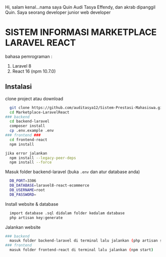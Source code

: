 Hi, salam kenal...nama saya Quin Audi Tasya Effendy, dan akrab dipanggil Quin. Saya seorang developer junior web developer

# SISTEM INFORMASI MARKETPLACE LARAVEL REACT #
bahasa pemrograman :
1. Laravel 8
2. React 16 (npm 10.7.0)


## Instalasi

clone project atau download

```bash
  git clone https://github.com/auditasya12/Sistem-Prestasi-Mahasiswa.git
  cd Marketplace-LaravelReact
### backend 
  cd backend-laravel
  composer install
  cp .env.example .env
### frontend ###
  cd frontend-react
  npm install

jika error jalankan
  npm install --legacy-peer-deps
  npm install --force
```


Masuk folder backend-laravel (buka `.env` dan atur database anda)
```bash
  DB_PORT=3306
  DB_DATABASE=laravel8-react-ecommerce
  DB_USERNAME=root
  DB_PASSWORD=
```

Install website & database
```bash
  import database .sql didalam folder kedalam database
  php artisan key:generate
```

Jalankan website
```bash
### backend
  masuk folder backend-laravel di terminal lalu jalankan (php artisan serve)
### frontend
  masuk folder frontend-react di terminal lalu jalankan (npm start)
```
